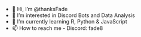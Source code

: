 - 👋 Hi, I’m @thanksFade
- 👀 I’m interested in Discord Bots and Data Analysis
- 🌱 I’m currently learning R, Python & JavaScript
- 📫 How to reach me - Discord: fade8

<!---
thanksFade/thanksFade is a ✨ special ✨ repository because its `README.md` (this file) appears on your GitHub profile.
You can click the Preview link to take a look at your changes.
--->
